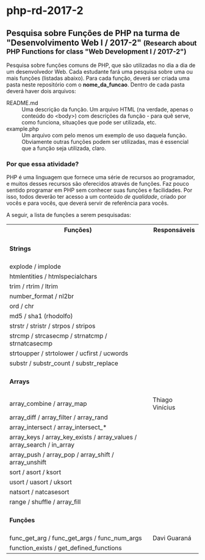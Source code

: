<h1>php-rd-2017-2</h1>
<h2>Pesquisa sobre Funções de PHP na turma de "Desenvolvimento Web I / 2017-2" <small>(Research about PHP Functions for class "Web Development I / 2017-2")</small></h2>
<p>
    Pesquisa sobre funções comuns de PHP, que são utilizadas no dia a dia de um desenvolvedor Web.
    Cada estudante fará uma pesquisa sobre uma ou mais funções (listadas abaixo). Para cada função, deverá ser criada uma pasta neste repositório com o <strong>nome_da_funcao</strong>. Dentro de cada pasta deverá haver dois arquivos:
</p>
<dl>
    <dt>README.md</dt>
    <dd>Uma descrição da função. Um arquivo HTML (na verdade, apenas o conteúdo do &lt;body&gt;) com descrições da função - para quê serve, como funciona, situações que pode ser utilizada, etc.</dd>
    <dt>example.php</dt>
    <dd>Um arquivo com pelo menos um exemplo de uso daquela função. Obviamente outras funções podem ser utilizadas, mas é essencial que a função seja utilizada, claro.</dd>
</dl>
<h3>Por que essa atividade?</h3>
<p>
    PHP é uma linguagem que fornece uma série de recursos ao programador, e muitos desses recursos são oferecidos através de funções. Faz pouco sentido programar em PHP sem conhecer suas funções e facilidades. Por isso, todos deverão ter acesso a um conteúdo <em>de qualidade</em>, criado por vocês e para vocês, que deverá servir de referência para vocês.
</p>
<p>
    A seguir, a lista de funções a serem pesquisadas:
</p>
<table>
    <tr>
        <th>Funções)</th>
        <th>Responsáveis</th>
    </tr>
    <tr>
        <td colspan="2"><h4>Strings</h4></td>
    </tr>
    <tr>
        <td>explode / implode</td>
    </tr>
    <tr>
        <td>htmlentities / htmlspecialchars</td>
    </tr>
    <tr>
        <td>trim / rtrim / ltrim</td>
    </tr>
    <tr>
        <td>number_format / nl2br</td>
    </tr>
    <tr>
        <td>ord / chr</td>
    </tr>
    <tr>
        <td>md5 / sha1 (rhodolfo)</td>
    </tr>
    <tr>
        <td>strstr / stristr / strpos / stripos</td>
    </tr>
    <tr>
        <td>strcmp / strcasecmp / strnatcmp / strnatcasecmp</td>
    </tr>
    <tr>
        <td>strtoupper / strtolower / ucfirst / ucwords</td>
    </tr>
    <tr>
        <td>substr / substr_count / substr_replace</td>
    </tr>
    <tr>
        <td colspan="2"><h4>Arrays</h4></td>
    </tr>
    <tr>
        <td>array_combine / array_map</td>
        <td>Thiago Vinícius</td>
    </tr>
    <tr>
        <td>array_diff / array_filter / array_rand</td>
    </tr>
    <tr>
        <td>array_intersect / array_intersect_*</td>
    </tr>
    <tr>
        <td>array_keys / array_key_exists / array_values / array_search / in_array</td>
    </tr>
    <tr>
        <td>array_push / array_pop / array_shift / array_unshift</td>
    </tr>
    <tr>
        <td>sort / asort / ksort</td>
    </tr>
    <tr>
        <td>usort / uasort / uksort</td>
    </tr>
    <tr>
        <td>natsort / natcasesort</td>
    </tr>
    <tr>
        <td>range / shuffle / array_fill</td>
    </tr>
    <tr>
        <td colspan="2"><h4>Funções</h4></td>
    </tr>
    <tr>
        <td>func_get_arg / func_get_args / func_num_args</td>
        <td>Davi Guaraná</td>
    </tr>
    <tr>
        <td>function_exists / get_defined_functions</td>
    </tr>
</table>